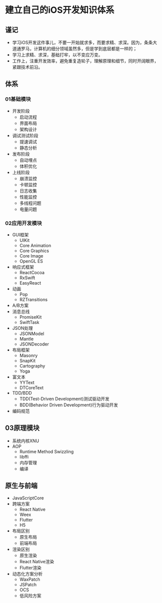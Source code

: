 # 建立自己的iOS开发知识体系
## 谨记
 - 学习iOS开发这件事儿，不要一开始就求多，而要求精、求深。因为，条条大道通罗马，计算机的细分领域虽然多，但是学到底层都是一样的；
 - 学习上求精、求深，基础打牢，以不变应万变。
 - 工作上，注重开发效率，避免重复造轮子，理解原理和细节，同时开阔眼界，紧跟技术前沿。

 ## 体系
 ### 01基础模块
  - 开发阶段
    - 启动流程
    - 界面布局
    - 架构设计
  - 调试测试阶段
    - 提速调试
    - 静态分析
  - 发布阶段
    - 自动埋点
    - 体积优化
  - 上线阶段
    - 崩溃监控
    - 卡顿监控
    - 日志收集
    - 性能监控
    - 多线程问题
    - 电量问题
### 02应用开发模块
  - GUI框架
    - UIKit
    - Core Animation
    - Core Graphics
    - Core Image
    - OpenGL ES
  - 响应式框架
    - ReactCocoa
    - RxSwift
    - EasyReact
  - 动画
    - Pop
    - RZTransitions
  - A/B方案
  - 消息总线
    - PromiseKit
    - SwiftTask
  - JSON处理
    - JSONModel
    - Mantle
    - JSONDecoder
  - 布局框架
    - Masonry
    - SnapKit
    - Cartography
    - Yoga
  - 富文本
    - YYText
    - DTCoreText
  - TDD/BDD
    - TDD(Test-Driven Development)测试驱动开发
    - BDD(Behavior Driven Development)行为驱动开发 
  - 编码规范
## 03原理模块
  -  系统内核XNU
  - AOP
    - Runtime Method Swizzling
    - libffi
    - 内存管理
    - 编译
## 原生与前端
  - JavaScriptCore
  - 跨端方案
    - React Native
    - Weex
    - Flutter
    - H5
  - 布局区别
    - 原生布局
    - 前端布局
  - 渲染区别
    - 原生渲染
    - React Native渲染
    - Flutter渲染
  - 动态化方案分析
    - WaxPatch
    - JSPatch
    - OCS
    - 低风险方案




